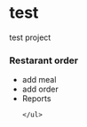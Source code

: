 # test
test project

<!DOCTYPE html>
<html>
<head>
    <title></title>
	<meta charset="utf-8" />
</head>
<body>
    <h3>Restarant order</h3>
    <ul>
        <li>add meal</li>
        <li>add order</li>
        <li>Reports</li>

    </ul>
</body>
</html>
